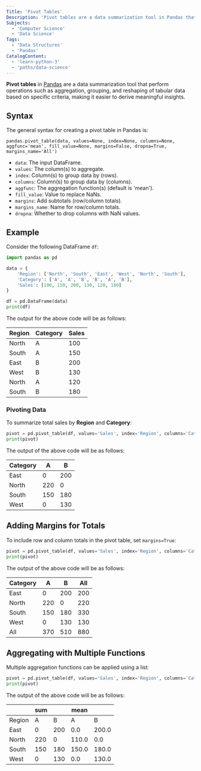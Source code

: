 ```yaml
---
Title: 'Pivot Tables'
Description: 'Pivot tables are a data summarization tool in Pandas that allow reshaping and aggregating tabular data for analysis.'
Subjects:
  - 'Computer Science'
  - 'Data Science'
Tags:
  - 'Data Structures'
  - 'Pandas'
CatalogContent:
  - 'learn-python-3'
  - 'paths/data-science'
---
```


**Pivot tables** in [Pandas](https://www.codecademy.com/resources/docs/pandas) are a data summarization tool that perform operations such as aggregation, grouping, and reshaping of tabular data based on specific criteria, making it easier to derive meaningful insights.

## Syntax

The general syntax for creating a pivot table in Pandas is:

```pseudo
pandas.pivot_table(data, values=None, index=None, columns=None, aggfunc='mean', fill_value=None, margins=False, dropna=True, margins_name='All')
```

- `data`: The input DataFrame.
- `values`: The column(s) to aggregate.
- `index`: Column(s) to group data by (rows).
- `columns`: Column(s) to group data by (columns).
- `aggfunc`: The aggregation function(s) (default is 'mean').
- `fill_value`: Value to replace NaNs.
- `margins`: Add subtotals (row/column totals).
- `margins_name`: Name for row/column totals.
- `dropna`: Whether to drop columns with NaN values.

## Example

Consider the following DataFrame `df`:

```py
import pandas as pd

data = {
    'Region': ['North', 'South', 'East', 'West', 'North', 'South'],
    'Category': ['A', 'A', 'B', 'B', 'A', 'B'],
    'Sales': [100, 150, 200, 130, 120, 180]
}

df = pd.DataFrame(data)
print(df)
```

The output for the above code will be as follows:

| Region | Category | Sales |
| ------ | -------- | ----- |
| North  | A        | 100   |
| South  | A        | 150   |
| East   | B        | 200   |
| West   | B        | 130   |
| North  | A        | 120   |
| South  | B        | 180   |

### Pivoting Data

To summarize total sales by **Region** and **Category**:

```py
pivot = pd.pivot_table(df, values='Sales', index='Region', columns='Category', aggfunc='sum', fill_value=0)
print(pivot)
```

The output of the above code will be as follows:

| Category | A   | B   |
| -------- | --- | --- |
| East     | 0   | 200 |
| North    | 220 | 0   |
| South    | 150 | 180 |
| West     | 0   | 130 |

## Adding Margins for Totals

To include row and column totals in the pivot table, set `margins=True`:

```py
pivot = pd.pivot_table(df, values='Sales', index='Region', columns='Category', aggfunc='sum', fill_value=0, margins=True)
print(pivot)
```

The output of the above code will be as follows:

| Category | A   | B   | All |
| -------- | --- | --- | --- |
| East     | 0   | 200 | 200 |
| North    | 220 | 0   | 220 |
| South    | 150 | 180 | 330 |
| West     | 0   | 130 | 130 |
| All      | 370 | 510 | 880 |

## Aggregating with Multiple Functions

Multiple aggregation functions can be applied using a list:

```py
pivot = pd.pivot_table(df, values='Sales', index='Region', columns='Category', aggfunc=['sum', 'mean'], fill_value=0)
print(pivot)
```

The output of the above code will be as follows:

|        | sum |     | mean  |       |
| ------ | --- | --- | ----- | ----- |
| Region | A   | B   | A     | B     |
| East   | 0   | 200 | 0.0   | 200.0 |
| North  | 220 | 0   | 110.0 | 0.0   |
| South  | 150 | 180 | 150.0 | 180.0 |
| West   | 0   | 130 | 0.0   | 130.0 |
